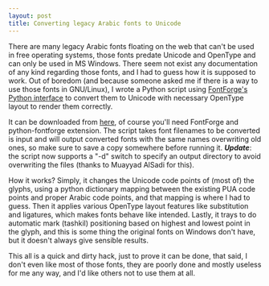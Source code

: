 ```yaml
---
layout: post
title: Converting legacy Arabic fonts to Unicode
---
```

There are many legacy Arabic fonts floating on the web that can't be used in free operating systems, those fonts predate Unicode and OpenType and can only be used in MS Windows. There seem not exist any documentation of any kind regarding those fonts, and I had to guess how it is supposed to work. Out of boredom (and because someone asked me if there is a way to use those fonts in GNU/Linux), I wrote a Python script using [FontForge's Python interface](http://fontforge.sourceforge.net/python.html) to convert them to Unicode with necessary OpenType layout to render them correctly.

It can be downloaded from [here](http://svn.arabeyes.org/viewvc/art/khotot/tools/legacy2opentype.py?view=markup), of course you'll need FontForge and python-fontforge extension. The script takes font filenames to be converted is input and will output converted fonts with the same names overwriting old ones, so make sure to save a copy somewhere before running it. ***Update***: the script now supports a "-d" switch to specify an output directory to avoid overwriting the files (thanks to Muayyad AlSadi for this).

How it works? Simply, it changes the Unicode code points of (most of) the glyphs, using a python dictionary mapping between the existing PUA code points and proper Arabic code points, and that mapping is where I had to guess. Then it applies various OpenType layout features like substitution and ligatures, which makes fonts behave like intended. Lastly, it trays to do automatic mark (tashkil) positioning based on highest and lowest point in the glyph, and this is some thing the original fonts on Windows don't have, but it doesn't always give sensible results.

This all is a quick and dirty hack, just to prove it can be done, that said, I don't even like most of those fonts, they are poorly done and mostly useless for me any way, and I'd like others not to use them at all.
